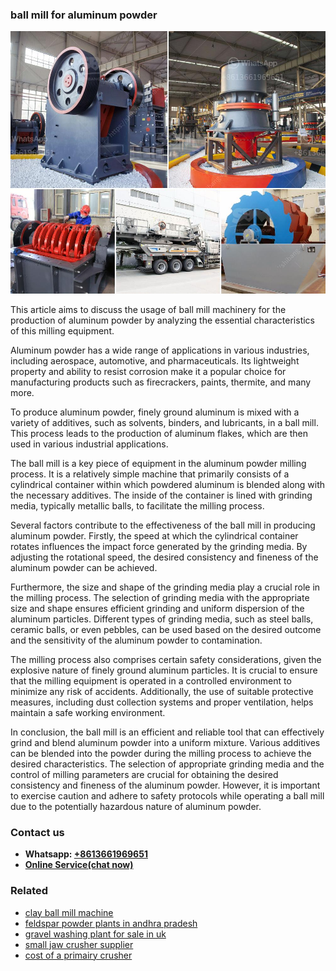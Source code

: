 <h3>ball mill for aluminum powder</h3><img src='1702259970.jpg' alt=''><p>This article aims to discuss the usage of ball mill machinery for the production of aluminum powder by analyzing the essential characteristics of this milling equipment.</p><p>Aluminum powder has a wide range of applications in various industries, including aerospace, automotive, and pharmaceuticals. Its lightweight property and ability to resist corrosion make it a popular choice for manufacturing products such as firecrackers, paints, thermite, and many more.</p><p>To produce aluminum powder, finely ground aluminum is mixed with a variety of additives, such as solvents, binders, and lubricants, in a ball mill. This process leads to the production of aluminum flakes, which are then used in various industrial applications.</p><p>The ball mill is a key piece of equipment in the aluminum powder milling process. It is a relatively simple machine that primarily consists of a cylindrical container within which powdered aluminum is blended along with the necessary additives. The inside of the container is lined with grinding media, typically metallic balls, to facilitate the milling process.</p><p>Several factors contribute to the effectiveness of the ball mill in producing aluminum powder. Firstly, the speed at which the cylindrical container rotates influences the impact force generated by the grinding media. By adjusting the rotational speed, the desired consistency and fineness of the aluminum powder can be achieved.</p><p>Furthermore, the size and shape of the grinding media play a crucial role in the milling process. The selection of grinding media with the appropriate size and shape ensures efficient grinding and uniform dispersion of the aluminum particles. Different types of grinding media, such as steel balls, ceramic balls, or even pebbles, can be used based on the desired outcome and the sensitivity of the aluminum powder to contamination.</p><p>The milling process also comprises certain safety considerations, given the explosive nature of finely ground aluminum particles. It is crucial to ensure that the milling equipment is operated in a controlled environment to minimize any risk of accidents. Additionally, the use of suitable protective measures, including dust collection systems and proper ventilation, helps maintain a safe working environment.</p><p>In conclusion, the ball mill is an efficient and reliable tool that can effectively grind and blend aluminum powder into a uniform mixture. Various additives can be blended into the powder during the milling process to achieve the desired characteristics. The selection of appropriate grinding media and the control of milling parameters are crucial for obtaining the desired consistency and fineness of the aluminum powder. However, it is important to exercise caution and adhere to safety protocols while operating a ball mill due to the potentially hazardous nature of aluminum powder.</p><h3>Contact us</h3><ul><li><strong>Whatsapp:&nbsp;<a href="https://wa.me/8613661969651">+8613661969651</a></strong></li><li><a href="https://swt.shibang-china.com/?git&amp;zhl&amp;ball mill for aluminum powder"><strong>Online Service(chat now)</strong></a></li></ul><h3>Related</h3><ul><li><a href='clay ball mill machine.md'>clay ball mill machine</a></li><li><a href='feldspar powder plants in andhra pradesh.md'>feldspar powder plants in andhra pradesh</a></li><li><a href='gravel washing plant for sale in uk.md'>gravel washing plant for sale in uk</a></li><li><a href='small jaw crusher supplier.md'>small jaw crusher supplier</a></li><li><a href='cost of a primairy crusher.md'>cost of a primairy crusher</a></li></ul>
